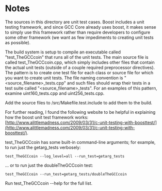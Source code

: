 # Notes
The sources in this directory are unit test cases.  Boost includes a
unit testing framework, and since GCC Core already uses boost, it makes
sense to simply use this framework rather than require developers to
configure some other framework (we want as few impediments to creating
unit tests as possible).

The build system is setup to compile an executable called "test_TheGCCcoin"
that runs all of the unit tests.  The main source file is called
test_TheGCCcoin.cpp, which simply includes other files that contain the
actual unit tests (outside of a couple required preprocessor
directives).  The pattern is to create one test file for each class or
source file for which you want to create unit tests.  The file naming
convention is "<source_filename>_tests.cpp" and such files should wrap
their tests in a test suite called "<source_filename>_tests".  For an
examples of this pattern, examine uint160_tests.cpp and
uint256_tests.cpp.

Add the source files to /src/Makefile.test.include to add them to the build.

For further reading, I found the following website to be helpful in
explaining how the boost unit test framework works:
[http://www.alittlemadness.com/2009/03/31/c-unit-testing-with-boosttest/](http://www.alittlemadness.com/2009/03/31/c-unit-testing-with-boosttest/).

test_TheGCCcoin has some built-in command-line arguments; for
example, to run just the getarg_tests verbosely:

    test_TheGCCcoin --log_level=all --run_test=getarg_tests

... or to run just the doubleTheGCCcoin test:

    test_TheGCCcoin --run_test=getarg_tests/doubleTheGCCcoin

Run  test_TheGCCcoin --help   for the full list.

